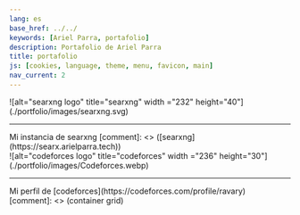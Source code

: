 ```yaml
---
lang: es
base_href: ../../
keywords: [Ariel Parra, portafolio]
description: Portafolio de Ariel Parra
title: portafolio
js: [cookies, language, theme, menu, favicon, main]
nav_current: 2
---
```

  <div class="container grid">
    <div class="card">
      ![alt="searxng logo" title="searxng" width ="232" height="40"](./portfolio/images/searxng.svg)
      <div class="center">
        <hr>
        Mi instancia de searxng
        [comment]: <> ([searxng](https://searx.arielparra.tech))
      </div>
    </div>
    <div class="card">
      ![alt="codeforces logo" title="codeforces" width ="236" height="30"](./portfolio/images/Codeforces.webp)
      <div class="center">
        <hr>
        Mi perfil de [codeforces](https://codeforces.com/profile/ravary)
      </div>
    </div>
  </div>[comment]: <> (container grid)
